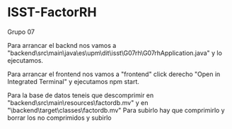 # ISST-FactorRH
Grupo 07 

Para arrancar el backnd nos vamos a "backend\src\main\java\es\upm\dit\isst\G07rh\G07rhApplication.java" y lo ejecutamos.

Para arrancar el frontend nos vamos a "frontend" click derecho "Open in Integrated Terminal" y ejecutamos npm start.

Para la base de datos teneis que descomprimir en "backend\src\main\resources\factordb.mv" y en "\backend\target\classes\factordb.mv" 
Para subirlo hay que comprimirlo y borrar los no comprimidos y subirlo
